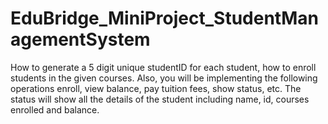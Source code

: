 # EduBridge_MiniProject_StudentManagementSystem
How to generate a 5 digit unique studentID for each student, how to enroll students in the given courses. Also, you will be implementing the following operations enroll, view balance, pay tuition fees, show status, etc. The status will show all the details of the student including name, id, courses enrolled and balance.
